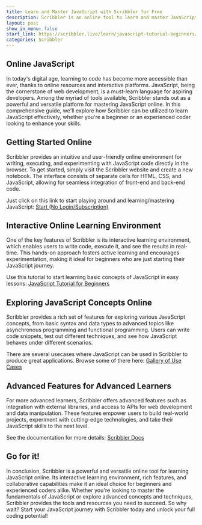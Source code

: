 ```yaml
---
title: Learn and Master JavaScript with Scribbler for Free
description: Scribbler is an online tool to learn and master JavaScript through experimentation and live code execution.
layout: post
show_in_menu: false
start_link: https://scribbler.live/learn/javascript-tutorial-beginners/
categories: Scribbler
---
```


## Online JavaScript
In today's digital age, learning to code has become more accessible than ever, thanks to online resources and interactive platforms. JavaScript, being the cornerstone of web development, is a must-learn language for aspiring developers. Among the myriad of tools available, Scribbler stands out as a powerful and versatile platform for mastering JavaScript online. In this comprehensive guide, we'll explore how Scribbler can be utilized to learn JavaScript effectively, whether you're a beginner or an experienced coder looking to enhance your skills.

## Getting Started Online
Scribbler provides an intuitive and user-friendly online environment for writing, executing, and experimenting with JavaScript code directly in the browser. To get started, simply visit the Scribbler website and create a new notebook. The interface consists of separate cells for HTML, CSS, and JavaScript, allowing for seamless integration of front-end and back-end code.

Just click on this link to start playing around and learning/mastering JavaScript: [Start (No Login/Subscription)](https://app.scribbler.live)

## Interactive Online Learning Environment
One of the key features of Scribbler is its interactive learning environment, which enables users to write code, execute it, and see the results in real-time. This hands-on approach fosters active learning and encourages experimentation, making it ideal for beginners who are just starting their JavaScript journey.

Use this tutorial to start learning basic concepts of JavaScript in easy lessons: [JavaScript Tutorial for Beginners](https://scribbler.live/learn/javascript-tutorial-beginners/)

## Exploring JavaScript Concepts Online
Scribbler provides a rich set of features for exploring various JavaScript concepts, from basic syntax and data types to advanced topics like asynchronous programming and functional programming. Users can write code snippets, test out different techniques, and see how JavaScript behaves under different scenarios.

There are several usecases where JavaScript can be used in Scribbler to produce great applications. Browse some of there here: [Gallery of Use Cases](https://scribbler.live/samples.html)


## Advanced Features for Advanced Learners
For more advanced learners, Scribbler offers advanced features such as integration with external libraries, and access to APIs for web development and data manipulation. These features empower users to build real-world projects, experiment with cutting-edge technologies, and take their JavaScript skills to the next level.

See the documentation for more details: [Scribbler Docs](https://scribbler.live/docs.html)

## Go for it!
In conclusion, Scribbler is a powerful and versatile online tool for learning JavaScript online. Its interactive learning environment, rich features, and collaborative capabilities make it an ideal choice for beginners and experienced coders alike. Whether you're looking to master the fundamentals of JavaScript or explore advanced concepts and techniques, Scribbler provides the tools and resources you need to succeed. So why wait? Start your JavaScript journey with Scribbler today and unlock your full coding potential!
